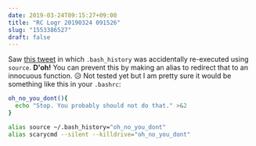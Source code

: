 ```yaml
---
date: 2019-03-24T09:15:27+09:00
title: "RC Logr 20190324 091526"
slug: "1553386527"
draft: false
---
```


Saw [this tweet](https://twitter.com/AmyZenunim/status/1109202985895317504) in which `.bash_history` was accidentally re-executed using `source`. **D'oh!** You can prevent this by making an alias to redirect that to an innocuous function. 😥 Not tested yet but I am pretty sure it would be something like this in your `.bashrc`: 

```sh
oh_no_you_dont(){
  echo "Stop. You probably should not do that." >&2
}

alias source ~/.bash_history="oh_no_you_dont"
alias scarycmd --silent --killdrive="oh_no_you_dont"
```
